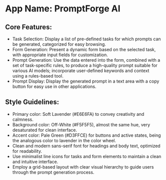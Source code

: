 # **App Name**: PromptForge AI

## Core Features:

- Task Selection: Display a list of pre-defined tasks for which prompts can be generated, categorized for easy browsing.
- Form Generation: Present a dynamic form based on the selected task, with appropriate input fields for customization.
- Prompt Generation: Use the data entered into the form, combined with a set of task-specific rules, to produce a high-quality prompt suitable for various AI models; incorporate user-defined keywords and context using a rules-based tool.
- Prompt Display: Display the generated prompt in a text area with a copy button for easy use in other applications.

## Style Guidelines:

- Primary color: Soft Lavender (#E6E6FA) to convey creativity and calmness.
- Background color: Off-White (#F5F5F5), almost the same hue, very desaturated for clean interface.
- Accent color: Pale Green (#D3FFCE) for buttons and active states, being the analogous color to lavender in the color wheel.
- Clean and modern sans-serif font for headings and body text, optimized for readability.
- Use minimalist line icons for tasks and form elements to maintain a clean and intuitive interface.
- Employ a grid-based layout with clear visual hierarchy to guide users through the prompt generation process.